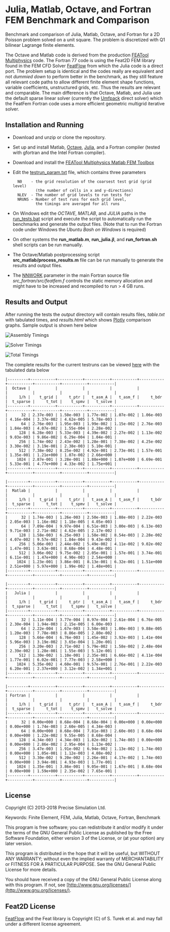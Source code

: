 Julia, Matlab, Octave, and Fortran FEM Benchmark and Comparison
===============================================================

Benchmark and comparison of Julia, Matlab, Octave, and Fortran for a
2D Poisson problem solved on a unit square. The problem is discretized
with Q1 bilinear Lagrange finite elements.

The Octave and Matlab code is derived from the production
[FEATool Multiphysics](https://www.featool.com/) code. The Fortran 77
code is using the Feat2D FEM library found in the FEM CFD Solver
[FeatFlow](http://www.featflow.de) from which the Julia code is a
direct port. The problem setup is identical and the codes really are
equivalent and not _dummied down_ to perform better in the benchmark,
as they still feature all relevant code paths to allow different
finite element shape functions, variable coefficients, unstructured
grids, etc. Thus the results are relevant and comparable. The main
difference is that Octave, Matlab, and Julia use the default sparse
linear solver (currently the
[Umfpack](http://faculty.cse.tamu.edu/davis/suitesparse.html) direct
solver) which the FeatFem Fortran code uses a more efficient geometric
multigrid iterative solver.


Installation and Running
------------------------

- Download and unzip or clone the repository.

- Set up and install Matlab,
  [Octave](https://www.gnu.org/software/octave/),
  [Julia](http://julialang.org/), and a Fortran compiler (tested with
  gfortran and the Intel Fortran compiler).

- Download and install the [FEATool Multiphysics Matlab FEM Toolbox](https://www.featool.com)

- Edit the [testrun_param.txt](https://github.com/precisesimulation/julia-matlab-fortran-fem-benchmark/blob/master/testrun_param.txt#L1)
  file, which contains three parameters

        N0    - the grid resolution of the coarsest test grid (grid level)
                (the number of cells in x and y-directions)
        NLEV  - The number of grid levels to run tests for
        NRUNS - Number of test runs for each grid level,
                the timings are averaged for all runs

- On Windows edit the _OCTAVE_, _MATLAB_, and _JULIA_ paths in the
  [run_tests.bat](https://github.com/precisesimulation/julia-matlab-fortran-fem-benchmark/blob/master/run_tests.bat#L7)
  script and execute the script to automatically run the benchmarks
  and generate the output files. (Note that to run the Fortran code
  under Windows the _Ubuntu Bash on Windows_ is required)

- On other systems the **run_matlab.m**, **run_julia.jl**, and
  **run_fortran.sh** shell scripts can be run manually.

- The Octave/Matlab postprocessing script
  **src_matlab/process_results.m** file can be run manually
  to generate the results and output files.

- The [NNWORK](https://github.com/precisesimulation/julia-matlab-fortran-fem-benchmark/blob/master/src_fortran/src/featfem.f#L8)
  parameter in the main Fortran source file
  *src_fortran/src/featfem.f* controls the static memory allocation
  and might have to be increased and recompiled to run > 4 GB runs.


Results and Output
------------------

After running the tests the _output_ directory will contain results
files, _table.txt_ with tabulated times, and _results.html_ which
shows [Plotly](https://plot.ly/) comparison graphs. Sample output is
shown here below

![Assembly Timings](https://raw.githubusercontent.com/precisesimulation/julia-matlab-fortran-fem-benchmark/master/output/fig_assembly.jpg)

![Solver Timings](https://raw.githubusercontent.com/precisesimulation/julia-matlab-fortran-fem-benchmark/master/output/fig_solve.jpg)

![Total Timings](https://raw.githubusercontent.com/precisesimulation/julia-matlab-fortran-fem-benchmark/master/output/fig_total.jpg)

The complete results for the current testruns can be viewed
[here](http://htmlpreview.github.io/?https://github.com/precisesimulation/julia-matlab-fortran-fem-benchmark/blob/master/output/results.html)
with the tabulated data below

    |---------+-----------+-----------+-----------+-----------+-----------+-----------+-----------+-----------+-----------|
    |  Octave |           |           |           |           |           |           |           |           |           |
    |     1/h |    t_grid |     t_ptr |   t_asm_A |   t_asm_f |     t_bdr |  t_sparse |     t_tot |    t_spmv |   t_solve |
    |---------+-----------+-----------+-----------+-----------+-----------+-----------+-----------+-----------+-----------|
    |      32 | 2.37e-003 | 1.50e-003 | 1.77e-002 | 1.07e-002 | 1.06e-003 | 4.16e-004 | 3.37e-002 | 4.62e-005 | 5.78e-003 |
    |      64 | 2.76e-003 | 1.95e-003 | 1.99e-002 | 1.15e-002 | 2.76e-003 | 1.84e-003 | 4.07e-002 | 1.55e-004 | 2.28e-002 |
    |     128 | 6.28e-003 | 5.33e-003 | 4.39e-002 | 2.27e-002 | 1.13e-002 | 9.03e-003 | 9.86e-002 | 6.29e-004 | 1.04e-001 |
    |     256 | 1.74e-002 | 2.43e-002 | 1.28e-001 | 7.38e-002 | 4.25e-002 | 3.30e-002 | 3.19e-001 | 2.38e-003 | 5.10e-001 |
    |     512 | 7.38e-002 | 8.25e-002 | 4.92e-001 | 2.73e-001 | 1.57e-001 | 1.35e-001 | 1.21e+000 | 1.07e-002 | 2.66e+000 |
    |    1024 | 2.87e-001 | 3.28e-001 | 1.88e+000 | 1.07e+000 | 6.69e-001 | 5.33e-001 | 4.77e+000 | 4.33e-002 | 1.75e+001 |
    |---------+-----------+-----------+-----------+-----------+-----------+-----------+-----------+-----------+-----------|

    |---------+-----------+-----------+-----------+-----------+-----------+-----------+-----------+-----------+-----------|
    |  Matlab |           |           |           |           |           |           |           |           |           |
    |     1/h |    t_grid |     t_ptr |   t_asm_A |   t_asm_f |     t_bdr |  t_sparse |     t_tot |    t_spmv |   t_solve |
    |---------+-----------+-----------+-----------+-----------+-----------+-----------+-----------+-----------+-----------|
    |      32 | 1.74e-003 | 1.26e-003 | 2.50e-003 | 1.88e-003 | 2.22e-003 | 2.05e-003 | 1.16e-002 | 1.18e-005 | 4.05e-003 |
    |      64 | 7.09e-004 | 9.97e-004 | 6.51e-003 | 3.00e-003 | 6.13e-003 | 9.71e-003 | 2.71e-002 | 4.62e-005 | 2.17e-002 |
    |     128 | 1.58e-003 | 6.25e-003 | 1.58e-002 | 8.54e-003 | 2.28e-002 | 4.07e-002 | 9.57e-002 | 1.84e-004 | 9.43e-002 |
    |     256 | 5.06e-003 | 2.44e-002 | 5.49e-002 | 4.11e-002 | 9.02e-002 | 1.47e-001 | 3.63e-001 | 8.68e-004 | 4.48e-001 |
    |     512 | 3.06e-002 | 9.75e-002 | 2.05e-001 | 1.57e-001 | 3.74e-001 | 6.11e-001 | 1.47e+000 | 4.90e-003 | 2.54e+000 |
    |    1024 | 1.23e-001 | 3.86e-001 | 8.13e-001 | 6.32e-001 | 1.51e+000 | 2.51e+000 | 5.97e+000 | 1.99e-002 | 1.48e+001 |
    |---------+-----------+-----------+-----------+-----------+-----------+-----------+-----------+-----------+-----------|

    |---------+-----------+-----------+-----------+-----------+-----------+-----------+-----------+-----------+-----------|
    |   Julia |           |           |           |           |           |           |           |           |           |
    |     1/h |    t_grid |     t_ptr |   t_asm_A |   t_asm_f |     t_bdr |  t_sparse |     t_tot |    t_spmv |   t_solve |
    |---------+-----------+-----------+-----------+-----------+-----------+-----------+-----------+-----------+-----------|
    |      32 | 1.11e-004 | 3.77e-004 | 8.97e-004 | 2.61e-004 | 6.76e-005 | 2.30e-004 | 1.94e-003 | 2.15e-005 | 6.00e-003 |
    |      64 | 2.22e-004 | 1.67e-003 | 3.58e-003 | 1.00e-003 | 9.88e-005 | 1.20e-003 | 7.78e-003 | 8.86e-005 | 2.80e-002 |
    |     128 | 5.66e-004 | 6.76e-003 | 1.45e-002 | 3.92e-003 | 1.41e-004 | 5.96e-003 | 3.19e-002 | 3.65e-004 | 1.20e-001 |
    |     256 | 3.20e-003 | 2.71e-002 | 5.79e-002 | 1.58e-002 | 2.48e-004 | 2.39e-002 | 1.28e-001 | 1.55e-003 | 5.12e-001 |
    |     512 | 1.30e-002 | 1.10e-001 | 2.35e-001 | 6.66e-002 | 4.11e-004 | 1.77e-001 | 6.02e-001 | 7.77e-003 | 2.58e+000 |
    |    1024 | 5.35e-002 | 4.60e-001 | 9.57e-001 | 2.76e-001 | 2.22e-003 | 6.20e-001 | 2.37e+000 | 3.12e-002 | 1.34e+001 |
    |---------+-----------+-----------+-----------+-----------+-----------+-----------+-----------+-----------+-----------|

    |---------+-----------+-----------+-----------+-----------+-----------+-----------+-----------+-----------+-----------|
    | Fortran |           |           |           |           |           |           |           |           |           |
    |     1/h |    t_grid |     t_ptr |   t_asm_A |   t_asm_f |     t_bdr |  t_sparse |     t_tot |    t_spmv |   t_solve |
    |---------+-----------+-----------+-----------+-----------+-----------+-----------+-----------+-----------+-----------|
    |      32 | 0.00e+000 | 8.68e-004 | 8.68e-004 | 0.00e+000 | 0.00e+000 | 0.00e+000 | 1.74e-003 | 2.60e-005 | 4.34e-003 |
    |      64 | 0.00e+000 | 8.68e-004 | 7.81e-003 | 2.60e-003 | 8.68e-004 | 0.00e+000 | 1.22e-002 | 9.55e-005 | 8.68e-004 |
    |     128 | 4.34e-003 | 4.34e-003 | 1.82e-002 | 1.74e-003 | 0.00e+000 | 0.00e+000 | 2.86e-002 | 2.95e-004 | 1.13e-002 |
    |     256 | 3.47e-003 | 1.91e-002 | 6.94e-002 | 1.13e-002 | 1.74e-003 | 0.00e+000 | 1.05e-001 | 1.12e-003 | 4.08e-002 |
    |     512 | 3.30e-002 | 9.20e-002 | 2.26e-001 | 4.17e-002 | 1.74e-003 | 0.00e+000 | 3.94e-001 | 4.93e-003 | 1.77e-001 |
    |    1024 | 1.35e-001 | 3.86e-001 | 9.05e-001 | 1.67e-001 | 8.68e-004 | 0.00e+000 | 1.59e+000 | 2.35e-002 | 7.65e-001 |
    |---------+-----------+-----------+-----------+-----------+-----------+-----------+-----------+-----------+-----------|



License
-------

Copyright (C) 2013-2018 Precise Simulation Ltd.

Keywords: Finite Element, FEM, Julia, Matlab, Octave, Fortran, Benchmark

This program is free software; you can redistribute it and/or modify
it under the terms of the GNU General Public License as published by
the Free Software Foundation, either version 3 of the License, or (at
your option) any later version.

This program is distributed in the hope that it will be useful, but
WITHOUT ANY WARRANTY; without even the implied warranty of
MERCHANTABILITY or FITNESS FOR A PARTICULAR PURPOSE. See the GNU
General Public License for more details.

You should have received a copy of the GNU General Public License
along with this program. If not, see
[http://www.gnu.org/licenses/](http://www.gnu.org/licenses/).

Feat2D License
--------------

[FeatFlow](https://github.com/precisesimulation/featflow) and the Feat library is Copyright (C) of
S. Turek et al. and may fall under a different license agreement.
